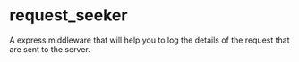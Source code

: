 # request_seeker
A express middleware that will help you to log the details of the request that are sent to the server.
